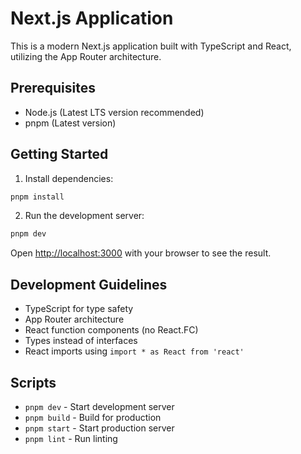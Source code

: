 # Next.js Application

This is a modern Next.js application built with TypeScript and React, utilizing the App Router architecture.

## Prerequisites

- Node.js (Latest LTS version recommended)
- pnpm (Latest version)

## Getting Started

1. Install dependencies:
```bash
pnpm install
```

2. Run the development server:
```bash
pnpm dev
```

Open [http://localhost:3000](http://localhost:3000) with your browser to see the result.

## Development Guidelines

- TypeScript for type safety
- App Router architecture
- React function components (no React.FC)
- Types instead of interfaces
- React imports using `import * as React from 'react'`

## Scripts

- `pnpm dev` - Start development server
- `pnpm build` - Build for production
- `pnpm start` - Start production server
- `pnpm lint` - Run linting
